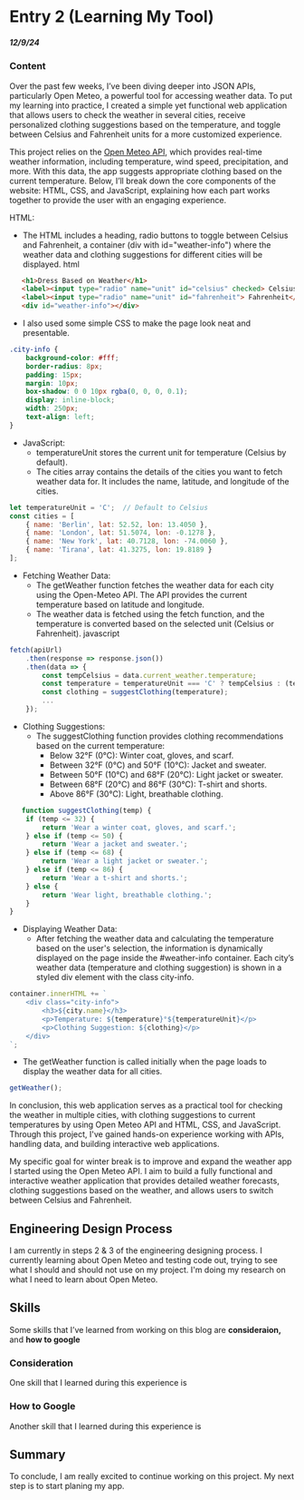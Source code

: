 # Entry 2 (Learning My Tool)
##### 12/9/24

### Content
Over the past few weeks, I’ve been diving deeper into JSON APIs, particularly Open Meteo, a powerful tool for accessing weather data. To put my learning into practice, I created a simple yet functional web application that allows users to check the weather in several cities, receive personalized clothing suggestions based on the temperature, and toggle between Celsius and Fahrenheit units for a more customized experience.

This project relies on the [Open Meteo API](https://open-meteo.com/), which provides real-time weather information, including temperature, wind speed, precipitation, and more. With this data, the app suggests appropriate clothing based on the current temperature. Below, I’ll break down the core components of the website: HTML, CSS, and JavaScript, explaining how each part works together to provide the user with an engaging experience.


HTML:
 * The HTML includes a heading, radio buttons to toggle between Celsius and Fahrenheit, a container (div with id="weather-info") where the weather data and clothing suggestions for different cities will be displayed.
html
  ```html
     <h1>Dress Based on Weather</h1>
     <label><input type="radio" name="unit" id="celsius" checked> Celsius</label>
     <label><input type="radio" name="unit" id="fahrenheit"> Fahrenheit</label>
     <div id="weather-info"></div>
  ```
* I also used some simple CSS  to make the page look neat and presentable. 

```css
.city-info {
    background-color: #fff;
    border-radius: 8px;
    padding: 15px;
    margin: 10px;
    box-shadow: 0 0 10px rgba(0, 0, 0, 0.1);
    display: inline-block;
    width: 250px;
    text-align: left;
}
```
* JavaScript:
   * temperatureUnit stores the current unit for temperature (Celsius by default).
   * The cities array contains the details of the cities you want to fetch weather data for. It includes the name, latitude, and longitude of the cities.
```js
let temperatureUnit = 'C';  // Default to Celsius
const cities = [
    { name: 'Berlin', lat: 52.52, lon: 13.4050 },
    { name: 'London', lat: 51.5074, lon: -0.1278 },
    { name: 'New York', lat: 40.7128, lon: -74.0060 },
    { name: 'Tirana', lat: 41.3275, lon: 19.8189 }
];
```
* Fetching Weather Data:
    * The getWeather function fetches the weather data for each city using the Open-Meteo API. The API provides the current temperature based on latitude and longitude.
    * The weather data is fetched using the fetch function, and the temperature is converted based on the selected unit (Celsius or Fahrenheit).
javascript
```js
fetch(apiUrl)
    .then(response => response.json())
    .then(data => {
        const tempCelsius = data.current_weather.temperature;
        const temperature = temperatureUnit === 'C' ? tempCelsius : (tempCelsius * 9/5) + 32;
        const clothing = suggestClothing(temperature);
        ...
    });
```
* Clothing Suggestions:
  * The suggestClothing function provides clothing recommendations based on the current temperature:
      * Below 32°F (0°C): Winter coat, gloves, and scarf.
       * Between 32°F (0°C) and 50°F (10°C): Jacket and sweater.
      * Between 50°F (10°C) and 68°F (20°C): Light jacket or sweater.
      * Between 68°F (20°C) and 86°F (30°C): T-shirt and shorts.
      * Above 86°F (30°C): Light, breathable clothing.
```js
   function suggestClothing(temp) {
    if (temp <= 32) {
        return 'Wear a winter coat, gloves, and scarf.';
    } else if (temp <= 50) {
        return 'Wear a jacket and sweater.';
    } else if (temp <= 68) {
        return 'Wear a light jacket or sweater.';
    } else if (temp <= 86) {
        return 'Wear a t-shirt and shorts.';
    } else {
        return 'Wear light, breathable clothing.';
    }
}
```
* Displaying Weather Data:
    * After fetching the weather data and calculating the temperature based on the user's selection, the information is dynamically displayed on the page inside the #weather-info container. Each city’s weather data (temperature and clothing suggestion) is shown in a styled div element with the class city-info.

```js
container.innerHTML += `
    <div class="city-info">
        <h3>${city.name}</h3>
        <p>Temperature: ${temperature}°${temperatureUnit}</p>
        <p>Clothing Suggestion: ${clothing}</p>
    </div>
`;
```
* The getWeather function is called initially when the page loads to display the weather data for all cities.
```js
getWeather();
```
In conclusion, this web application serves as a practical tool for checking the weather in multiple cities, with clothing suggestions to current temperatures by using Open Meteo API and HTML, CSS, and JavaScript. Through this project, I've gained hands-on experience working with APIs, handling data, and building interactive web applications.

My specific goal for winter break is to improve and expand the weather app I started using the Open Meteo API. I aim to build a fully functional and interactive weather application that provides detailed weather forecasts, clothing suggestions based on the weather, and allows users to switch between Celsius and Fahrenheit.

## Engineering Design Process 
I am currently in steps 2 & 3 of the engineering designing process. I currently learning about Open Meteo and testing code out, trying to see what I should and should not use on my project. I'm doing my research on what I need to learn about Open Meteo. 

## Skills 
Some skills that I’ve learned from working on this blog are **consideraion,** and **how to google**
### Consideration
One skill that I learned during this experience is 

### How to Google 
Another skill that I learned during this experience is

## Summary
To conclude, I am really excited to continue working on this project. My next step is to start planing my app. 

